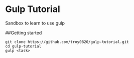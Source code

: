 # Gulp Tutorial

Sandbox to learn to use gulp

##Getting started

```
git clone https://github.com/troy0820/gulp-tutorial.git
cd gulp-tutorial
gulp <task>
```
